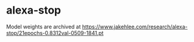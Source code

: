 # alexa-stop

Model weights are archived at https://www.jakehlee.com/research/alexa-stop/21epochs-0.8312val-0509-1841.pt
